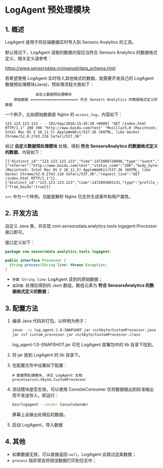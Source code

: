 # LogAgent 预处理模块

## 1. 概述

LogAgent 是用于将后端数据实时导入到 Sensors Analytics 的工具。

默认情况下，LogAgent 读取的数据内容应当符合 Sensors Analytics 的数据格式定义，相关定义请参考：

https://www.sensorsdata.cn/manual/data_schema.html

若希望使用 LogAgent 实时导入其他格式的数据，就需要开发自己的 LogAgent 数据预处理模块(Java)，预处理流程大致如下：

```
              自定义数据预处理模块
    原始数据 =====================> 符合 Sensors Analytics 的数据格式定义的数据
```

一个例子，比如原始数据是 Nginx 的 `access_log`，内容如下：

```
123.123.123.123 - - [03/Sep/2016:15:45:28 +0800] "GET /index.html HTTP/1.1" 200 396 "http://www.baidu.com/test" "Mozilla/5.0 (Macintosh; Intel Mac OS X 10_11_5) AppleWebKit/537.36 (KHTML, like Gecko) Chrome/52.0.2743.116 Safari/537.36"
```

经过 **自定义数据预处理模块** 处理，得到 **符合 SensorsAnalytics 的数据格式定义的数据**，内容如下：

```
[{"distinct_id":"123.123.123.123","time":1472888728000,"type":"event","event":"RawPageView","properties":{"referrer":"http://www.baidu.com/test","status_code":"200","body_bytes_sent":396,"$ip":"123.123.123.123","$user_agent":"Mozilla/5.0 (Macintosh; Intel Mac OS X 10_11_5) AppleWebKit/537.36 (KHTML, like Gecko) Chrome/52.0.2743.116 Safari/537.36","request_line":"GET /index.html HTTP/1.1"}},{"distinct_id":"123.123.123.123","time":1472893665131,"type":"profile_set","properties":{"from_baidu":true}}]
```

`src` 中为一个样例，功能是解析 Nginx 日志并生成事件和用户属性。

## 2. 开发方法

自定义 Java 类，并实现 com.sensorsdata.analytics.tools.logagent.Processor 接口即可。

接口定义如下：

```java
package com.sensorsdata.analytics.tools.logagent;

public interface Processor {
  String process(String line) throws Exception;
}
```

* `参数 String line`: LogAgent 读到的原始数据；
* `返回值`: 处理后得到的 Json 数组，数组元素为 **符合 SensorsAnalytics 的数据格式定义的数据**；

## 3. 配置方法

1. 编译 Java 代码并打包。以样例为例子：

   ```bash
   javac -cp log_agent-1.0-SNAPSHOT.jar cn/kbyte/CustomProcessor.java
   jar cvf custom_processor.jar cn/kbyte/CustomProcessor.class
   ```
   
   log_agent-1.0-SNAPSHOT.jar 可在 LogAgent 部署包中的 lib 目录下找到。

2. 将 jar 放到 LogAgent 的 lib 目录下。

3. 在配置文件中设置如下配置：

   ```
   # 数据预处理模块, 详见 LogAgent 文档
   processor=cn.kbyte.CustomProcessor
   ```

4. 测试模块是否生效，可以使用 ConsoleConsumer 仅将数据输出到标准输出而不发送导入，即运行：

   ```bash
   bin/logagent --sender ConsoleSender
   ```
   
   屏幕上会输出处理后的数据。

5. 启动 LogAgent，导入数据

## 4. 其他

* 如果数据无效，可以直接返回 `null`，LogAgent 会跳过这条数据；
* `process` 抛异常会将错误数据打印到日志中；

